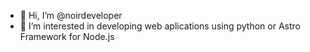 - 👋 Hi, I’m @noirdeveloper
- 👀 I’m interested in developing web aplications using python or Astro Framework for Node.js
